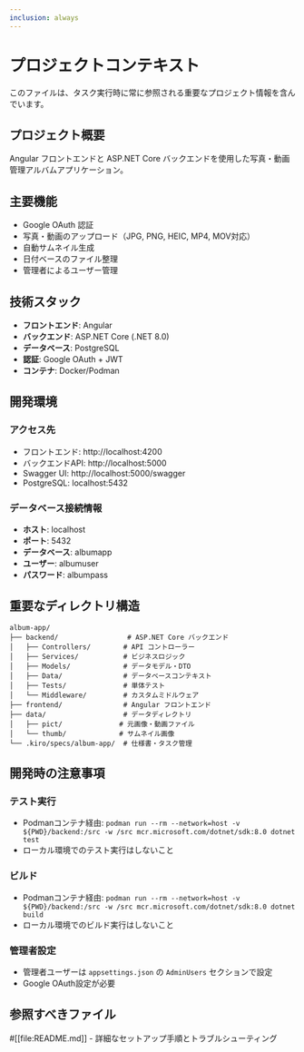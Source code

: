 ```yaml
---
inclusion: always
---
```


# プロジェクトコンテキスト

このファイルは、タスク実行時に常に参照される重要なプロジェクト情報を含んでいます。

## プロジェクト概要

Angular フロントエンドと ASP.NET Core バックエンドを使用した写真・動画管理アルバムアプリケーション。

## 主要機能

- Google OAuth 認証
- 写真・動画のアップロード（JPG, PNG, HEIC, MP4, MOV対応）
- 自動サムネイル生成
- 日付ベースのファイル整理
- 管理者によるユーザー管理

## 技術スタック

- **フロントエンド**: Angular
- **バックエンド**: ASP.NET Core (.NET 8.0)
- **データベース**: PostgreSQL
- **認証**: Google OAuth + JWT
- **コンテナ**: Docker/Podman

## 開発環境

### アクセス先
- フロントエンド: http://localhost:4200
- バックエンドAPI: http://localhost:5000
- Swagger UI: http://localhost:5000/swagger
- PostgreSQL: localhost:5432

### データベース接続情報
- **ホスト**: localhost
- **ポート**: 5432
- **データベース**: albumapp
- **ユーザー**: albumuser
- **パスワード**: albumpass

## 重要なディレクトリ構造

```
album-app/
├── backend/                 # ASP.NET Core バックエンド
│   ├── Controllers/        # API コントローラー
│   ├── Services/           # ビジネスロジック
│   ├── Models/             # データモデル・DTO
│   ├── Data/               # データベースコンテキスト
│   ├── Tests/              # 単体テスト
│   └── Middleware/         # カスタムミドルウェア
├── frontend/               # Angular フロントエンド
├── data/                   # データディレクトリ
│   ├── pict/              # 元画像・動画ファイル
│   └── thumb/             # サムネイル画像
└── .kiro/specs/album-app/  # 仕様書・タスク管理
```

## 開発時の注意事項

### テスト実行
- Podmanコンテナ経由: `podman run --rm --network=host -v ${PWD}/backend:/src -w /src mcr.microsoft.com/dotnet/sdk:8.0 dotnet test`
- ローカル環境でのテスト実行はしないこと

### ビルド
- Podmanコンテナ経由: `podman run --rm --network=host -v ${PWD}/backend:/src -w /src mcr.microsoft.com/dotnet/sdk:8.0 dotnet build`
- ローカル環境でのビルド実行はしないこと

### 管理者設定
- 管理者ユーザーは `appsettings.json` の `AdminUsers` セクションで設定
- Google OAuth設定が必要

## 参照すべきファイル

#[[file:README.md]] - 詳細なセットアップ手順とトラブルシューティング